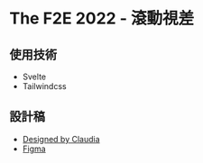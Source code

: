 # The F2E 2022 - 滾動視差

## 使用技術
- Svelte
- Tailwindcss

## 設計稿
- [Designed by Claudia](https://2022.thef2e.com/users/12061549261452684531)
- [Figma](https://www.figma.com/file/GoQCqnSdccFazTmgfTPqe2/Week1---The-F2E-%E6%B4%BB%E5%8B%95%E7%B6%B2%E7%AB%99%E8%A8%AD%E8%A8%88?node-id=46%3A4542)